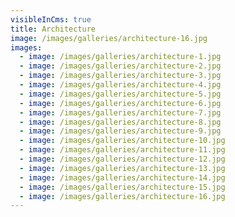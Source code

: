 ```yaml
---
visibleInCms: true
title: Architecture
image: /images/galleries/architecture-16.jpg
images:
  - image: /images/galleries/architecture-1.jpg
  - image: /images/galleries/architecture-2.jpg
  - image: /images/galleries/architecture-3.jpg
  - image: /images/galleries/architecture-4.jpg
  - image: /images/galleries/architecture-5.jpg
  - image: /images/galleries/architecture-6.jpg
  - image: /images/galleries/architecture-7.jpg
  - image: /images/galleries/architecture-8.jpg
  - image: /images/galleries/architecture-9.jpg
  - image: /images/galleries/architecture-10.jpg
  - image: /images/galleries/architecture-11.jpg
  - image: /images/galleries/architecture-12.jpg
  - image: /images/galleries/architecture-13.jpg
  - image: /images/galleries/architecture-14.jpg
  - image: /images/galleries/architecture-15.jpg
  - image: /images/galleries/architecture-16.jpg
---
```


